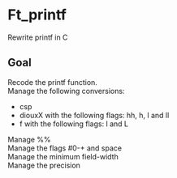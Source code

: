 # Ft_printf

Rewrite printf in C

## Goal

Recode the printf function.
<br/>Manage the following conversions:
- csp
- diouxX with the following flags: hh, h, l and ll
- f with the following flags: l and L

Manage %%
<br/>Manage the flags #0-+ and space
<br/>Manage the minimum field-width
<br/>Manage the precision
